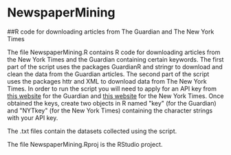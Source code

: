 # NewspaperMining
##R code for downloading articles from The Guardian and The New York Times 

The file NewspaperMining.R contains R code for downloading articles from the New York Times and the Guardian containing certain keywords.
The first part of the script uses the packages GuardianR and stringr to download and clean the data from the Guardian articles. 
The second part of the script uses the packages httr and XML to download data from The New York Times.
In order to run the script you will need to apply for an API key from [this website](http://open-platform.theguardian.com/access/) for the Guardian and [this website](https://developer.nytimes.com/signup) for the New York Times.
Once obtained the keys, create two objects in R named "key" (for the Guardian) and "NYTkey" (for the New York Times) containing the character strings with your API key.

The .txt files contain the datasets collected using the script. 

The file NewspaperMining.Rproj is the RStudio project. 
